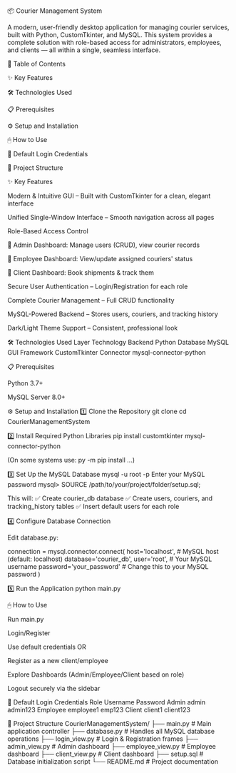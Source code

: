 📦 Courier Management System








A modern, user-friendly desktop application for managing courier services, built with Python, CustomTkinter, and MySQL.
This system provides a complete solution with role-based access for administrators, employees, and clients — all within a single, seamless interface.

📑 Table of Contents

✨ Key Features

🛠 Technologies Used

📋 Prerequisites

⚙️ Setup and Installation

🖱 How to Use

🔑 Default Login Credentials

📂 Project Structure

✨ Key Features

Modern & Intuitive GUI – Built with CustomTkinter for a clean, elegant interface

Unified Single-Window Interface – Smooth navigation across all pages

Role-Based Access Control

👑 Admin Dashboard: Manage users (CRUD), view courier records

👷 Employee Dashboard: View/update assigned couriers' status

👤 Client Dashboard: Book shipments & track them

Secure User Authentication – Login/Registration for each role

Complete Courier Management – Full CRUD functionality

MySQL-Powered Backend – Stores users, couriers, and tracking history

Dark/Light Theme Support – Consistent, professional look

🛠 Technologies Used
Layer	Technology
Backend	Python
Database	MySQL
GUI Framework	CustomTkinter
Connector	mysql-connector-python

📋 Prerequisites

Python 3.7+

MySQL Server 8.0+

⚙️ Setup and Installation
1️⃣ Clone the Repository
git clone <your-repository-url>
cd CourierManagementSystem

2️⃣ Install Required Python Libraries
pip install customtkinter mysql-connector-python


(On some systems use: py -m pip install ...)

3️⃣ Set Up the MySQL Database
mysql -u root -p 
Enter your MySQL password
mysql> SOURCE /path/to/your/project/folder/setup.sql;


This will:
✅ Create courier_db database
✅ Create users, couriers, and tracking_history tables
✅ Insert default users for each role

4️⃣ Configure Database Connection

Edit database.py:

connection = mysql.connector.connect(
    host='localhost',       # MySQL host (default: localhost)
    database='courier_db',
    user='root',            # Your MySQL username
    password='your_password'  # Change this to your MySQL password
)

5️⃣ Run the Application
python main.py

🖱 How to Use

Run main.py

Login/Register

Use default credentials
 OR

Register as a new client/employee

Explore Dashboards (Admin/Employee/Client based on role)

Logout securely via the sidebar

🔑 Default Login Credentials
Role	Username	Password
Admin	admin	admin123
Employee	employee1	emp123
Client	client1	client123



📂 Project Structure
CourierManagementSystem/
├── main.py               # Main application controller
├── database.py           # Handles all MySQL database operations
├── login_view.py         # Login & Registration frames
├── admin_view.py         # Admin dashboard
├── employee_view.py      # Employee dashboard
├── client_view.py        # Client dashboard
├── setup.sql             # Database initialization script
└── README.md             # Project documentation
